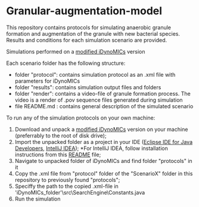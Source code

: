 # Granular-augmentation-model

This repository contains protocols for simulating anaerobic granule formation and augmentation of the granule with new bacterial species. Results and conditions for each simulation scenario are provided. 

Simulations performed on a [modified iDynoMICs](https://github.com/adoloman/Modified-iDynoMICs-for-augmentation-model) version 

Each scenario folder has the following structure: 
- folder "protocol": contains simulation protocol as an .xml file with parameters for iDynoMICs
- folder "results": contains simulation output files and folders 
- folder "render": contains a video-file of granule formation process. The video is a render of .pov sequence files generated during simulation 
- file README.md : contains general description of the simulated scenario 

To run any of the simulation protocols on your own machine:  

1. Download and unpack a [modified iDynoMICs](https://github.com/adoloman/Modified-iDynoMICs-for-augmentation-model) version on your machine (preferrably to the root of disk drive);
2. Import the unpacked folder as a project in your IDE ([Eclipse IDE for Java Developers](https://www.eclipse.org/downloads/packages/release/2018-12/r/eclipse-ide-java-developers), [IntelliJ IDEA](https://www.jetbrains.com/idea/download/));
*For IntelliJ IDEA, follow installation instructions from this [README](https://github.com/adoloman/Modified-iDynoMICs-for-augmentation-model/blob/master/IntelliJ_instructions.md) file;
3. Navigate to unpacked folder of iDynoMICs and find folder "protocols" in it
4. Copy the .xml file from "protocol" folder of the "ScenarioX" folder in this repository to previously found "protocols";
5. Speciffy the path to the copied .xml-file in 'iDynoMICs_folder'\src\SearchEngine\Constants.java
6. Run the simulation

